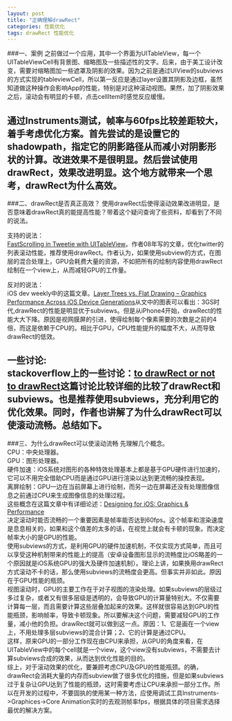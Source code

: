 ```yaml
---
layout: post
title: "正确理解drawRect"
categories: 性能优化
tags: drawRect 性能优化
---
```

###一、案例
之前做过一个应用，其中一个界面为UITableView，每一个UITableViewCell有背景图、缩略图及一些描述性的文字。后来，由于美工设计改变，需要对缩略图加一些遮罩及阴影的效果。因为之前是通过UIView的subviews的方式实现的tableviewCell，所以第一反应是通过layer设置其阴影及边框，虽然知道做这种操作会影响App的性能，特别是对这种滚动视图。果然，加了阴影效果之后，滚动会有明显的卡顿，点击cellItem时感觉反应缓慢。

通过Instruments测试，帧率与60fps比较差距较大，着手考虑优化方案。首先尝试的是设置它的shadowpath，指定它的阴影路径从而减小对阴影形状的计算。改进效果不是很明显。然后尝试使用drawRect，效果改进明显。这个地方就带来一个思考，drawRect为什么高效。
<br />
----
###二、drawRect是否真正高效？
使用drawRect后使得滚动效果改进明显，是否意味着drawRect真的能提高性能？带着这个疑问查询了些资料，却看到了不同的说法。

支持的说法：<br />
        [FastScrolling in Tweetie with UITableView](http://atebits.tumblr.com/post/197580827/fast-scrolling-in-tweetie-with-uitableview)。作者08年写的文章，优化twitter的列表滚动性能，推荐使用drawRect。作者认为，如果使用subview的方式，在图层的混合处理上，GPU会耗费大量的资源，不如把所有的绘制内容使用drawRect绘制在一个view上，从而减轻GPU的工作量。

反对的说法：<br />
        iOS dev weekly中的这篇文章。[Layer Trees vs. Flat Drawing – Graphics Performance Across iOS Device Generations](http://floriankugler.com/blog/2013/5/24/layer-trees-vs-flat-drawing-graphics-performance-across-ios-device-generations)从文中的图表可以看出：3GS时代,drawRect的性能是明显优于subviews。但是从iPhone4开始，drawRect的性能大大下降。原因是视网膜屏的引进，使得绘制每个像素需要的次数是之前的4倍，而这是依赖于CPU的。相比于GPU，CPU性能提升的幅度不大，从而导致drawRect的低效。

一些讨论:<br />
        stackoverflow上的一些讨论：[to drawRect or not to drawRect](http://stackoverflow.com/questions/14659563/to-drawrect-or-not-to-drawrect-when-should-one-use-drawrect-core-graphics-vs-su)这篇讨论比较详细的比较了drawRect和subviews。也是推荐使用subviews，充分利用它的优化效果。同时，作者也讲解了为什么drawRect可以使滚动流畅。总结如下。
<br />
----
###三、为什么drawRect可以使滚动流畅
先理解几个概念。<br />
CPU：中央处理器。<br />
GPU：图形处理器。<br />
硬件加速：iOS系统对图形的各种特效处理基本上都是基于GPU硬件进行加速的，它可以不用完全借助CPU而是通过GPU进行渲染以达到更流畅的操控表现。<br />
离屏绘制：GPU一边在当前屏幕上进行绘制，而另一边在屏幕还没有处理图像信息之前通过CPU来生成图像信息的处理过程。<br />
这些概念在这篇文章中有详细论述：[Designing for iOS: Graphics & Performance](http://robots.thoughtbot.com/post/36591648724/designing-for-ios-graphics-performance)
<br />
决定滚动时能否流畅的一个重要因素是帧率能否达到60fps。这个帧率和渲染速度是息息相关的，如果和这个值差的太多的话，在视觉上就会有卡顿的现象。而决定帧率大小的是GPU的性能。<br />
使用subviews的方式，是利用GPU的硬件加速机制，不仅实现方式简单，而且可以享受这种机制带来的性能上的提高（安卓设备图形显示的流畅度比iOS略差的一个原因就是iOS系统GPU的强大及硬件加速机制）。理论上讲，如果换用drawRect方式滚动不卡的话，那么使用subviews的流畅度会更高。但事实并非如此。原因在于GPU性能的瓶颈。<br />
视图滚动时，GPU的主要工作在于对子视图的渲染处理。如果subviews的层级过多过复杂，或者又有很多层级是透明的，会导致GPU的计算量特别大。不仅需要计算每一层，而且需要计算这些层叠加起来的效果。这样就很容易达到GPU的性能瓶颈，影响帧率，导致卡顿现象。所以要解决这个问题，需要减轻GPU的工作量，减小他的负担。drawRect就可以做到这一点。原因：1、它是画在一个view上，不用处理多层subviews的混合计算；2、它的计算是通过CPU。<br />
这样，原来GPU的一部分工作现在由CPU来承担，从GPU的角度来看，在UITableView中的每个cell就是一个view，这个view没有subviews，不需要去计算subviews合成的效果，从而达到优化性能的目的。<br />
综上，对于滚动效果的优化，要兼顾考虑CPU及GPU的性能瓶颈。的确，drawRect会消耗大量的内存而subview做了很多优化的措施，但是如果subviews过于复杂让GPU达到了性能的瓶颈，这时需要考虑让CPU来承担一部分工作。所以在开发的过程中，不要固执的使用某一种方法，应使用调试工具Instruments->Graphices->Core Animation实时的去观测帧率fps，根据具体的项目需求选择最优的解决方案。

